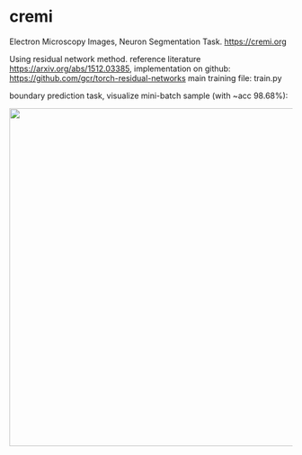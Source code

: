 # cremi
Electron Microscopy Images, Neuron Segmentation Task. https://cremi.org 

Using residual network method. reference literature https://arxiv.org/abs/1512.03385, implementation on github: https://github.com/gcr/torch-residual-networks
main training file: train.py

boundary prediction task, visualize mini-batch sample (with ~acc 98.68%):

<img src="https://github.com/celisun/cremi/blob/master/6p.png" width="600">
